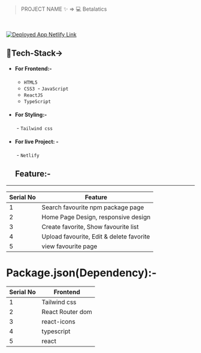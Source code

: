 > PROJECT NAME ✨ => 💻  Betalatics
> 
<br>

[![Deployed App Netlify Link](https://img.shields.io/badge/Deployed_App_Vercel_Link-000?style=for-the-badge&logo=ko-fi&logoColor=white)](https://majestic-dieffenbachia-b7125e.netlify.app/)

## 💫Tech-Stack->

- #### For Frontend:-
   - `HTML5`
  - `CSS3`
  - `JavaScript `
  - `ReactJS`
  - `TypeScript`

- #### For Styling:-  
   - `Tailwind css `
  
- #### For live Project: -
   - `Netlify`

  ## Feature:-
---
 | Serial No            | Feature                                                              |
| ----------------- | ------------------------
| 1 | Search favourite npm package page|
| 2 | Home Page Design, responsive design |
| 3 | Create favorite, Show favourite list  |
| 4 | Upload favourite, Edit & delete favorite|
| 5 | view favourite page   |


# Package.json(Dependency):-

 | Serial No  | Frontend |
| -----------------|-----|
| 1 | Tailwind css |
| 2 |  React Router dom |
| 3 | react-icons |
| 4 | typescript |
| 5 |  react |
